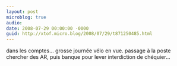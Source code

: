 ```yaml
---
layout: post
microblog: true
audio: 
date: 2008-07-29 00:00:00 -0000
guid: http://xtof.micro.blog/2008/07/29/t871250485.html
---
```

dans les comptes... grosse journée vélo en vue. passage à la poste chercher des AR, puis banque pour lever interdiction de chéquier...
